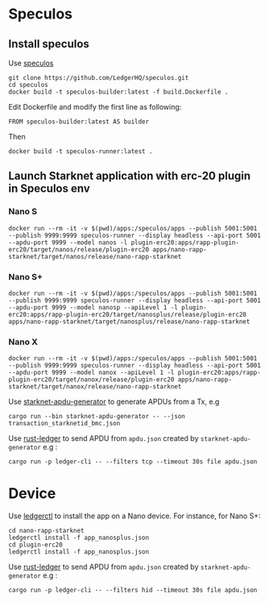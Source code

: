 # Speculos
## Install speculos
Use [speculos](https://github.com/LedgerHQ/speculos)
```
git clone https://github.com/LedgerHQ/speculos.git
cd speculos
docker build -t speculos-builder:latest -f build.Dockerfile .
```
Edit Dockerfile and modify the first line as following:
```
FROM speculos-builder:latest AS builder
```
Then
```
docker build -t speculos-runner:latest .
```
## Launch Starknet application with erc-20 plugin in Speculos env
### Nano S
```
docker run --rm -it -v $(pwd)/apps:/speculos/apps --publish 5001:5001 --publish 9999:9999 speculos-runner --display headless --api-port 5001 --apdu-port 9999 --model nanos -l plugin-erc20:apps/rapp-plugin-erc20/target/nanos/release/plugin-erc20 apps/nano-rapp-starknet/target/nanos/release/nano-rapp-starknet
```
### Nano S+
```
docker run --rm -it -v $(pwd)/apps:/speculos/apps --publish 5001:5001 --publish 9999:9999 speculos-runner --display headless --api-port 5001 --apdu-port 9999 --model nanosp --apiLevel 1 -l plugin-erc20:apps/rapp-plugin-erc20/target/nanosplus/release/plugin-erc20 apps/nano-rapp-starknet/target/nanosplus/release/nano-rapp-starknet
```
### Nano X
```
docker run --rm -it -v $(pwd)/apps:/speculos/apps --publish 5001:5001 --publish 9999:9999 speculos-runner --display headless --api-port 5001 --apdu-port 9999 --model nanox --apiLevel 1 -l plugin-erc20:apps/rapp-plugin-erc20/target/nanox/release/plugin-erc20 apps/nano-rapp-starknet/target/nanox/release/nano-rapp-starknet
```
Use [starknet-apdu-generator](https://github.com/LedgerHQ/starknet-apdu-generator) to generate APDUs from a Tx, e.g
```
cargo run --bin starknet-apdu-generator -- --json transaction_starknetid_bmc.json
```
Use [rust-ledger](https://github.com/yogh333/rust-ledger/tree/feat/apdu_stream) to send APDU from `apdu.json` created by `starknet-apdu-generator` e.g :
```
cargo run -p ledger-cli -- --filters tcp --timeout 30s file apdu.json
```

# Device
Use [ledgerctl](https://github.com/LedgerHQ/ledgerctl) to install the app on a Nano device. For instance, for Nano S+:
```
cd nano-rapp-starknet
ledgerctl install -f app_nanosplus.json
cd plugin-erc20
ledgerctl install -f app_nanosplus.json
```
Use [rust-ledger](https://github.com/yogh333/rust-ledger/tree/feat/apdu_stream) to send APDU from `apdu.json` created by `starknet-apdu-generator` e.g :
```
cargo run -p ledger-cli -- --filters hid --timeout 30s file apdu.json
```
